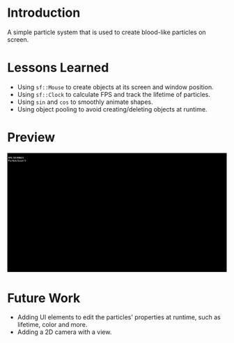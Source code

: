 # Introduction
A simple particle system that is used to create blood-like particles on screen.

# Lessons Learned
- Using `sf::Mouse` to create objects at its screen and window position.
- Using `sf::Clock` to calculate FPS and track the lifetime of particles.
- Using `sin` and `cos` to smoothly animate shapes.
- Using object pooling to avoid creating/deleting objects at runtime.

# Preview
![](https://github.com/MiTsSsS/Particle-System/blob/master/Assets/GitHub/Preview.gif)

# Future Work
- Adding UI elements to edit the particles' properties at runtime, such as lifetime, color and more.
- Adding a 2D camera with a view.
